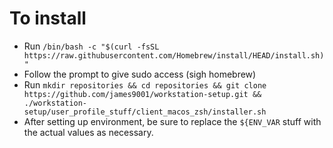 # To install

- Run `/bin/bash -c "$(curl -fsSL https://raw.githubusercontent.com/Homebrew/install/HEAD/install.sh)"`
- Follow the prompt to give sudo access (sigh homebrew)
- Run `mkdir repositories && cd repositories && git clone https://github.com/james9001/workstation-setup.git && ./workstation-setup/user_profile_stuff/client_macos_zsh/installer.sh`
- After setting up environment, be sure to replace the `${ENV_VAR` stuff with the actual values as necessary.
